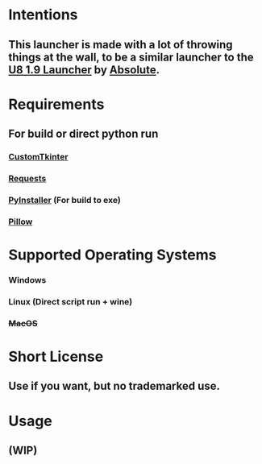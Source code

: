 # Intentions
## This launcher is made with a lot of throwing things at the wall, to be a similar launcher to the [U8 1.9 Launcher](https://absolllute.com/gdps/) by [Absolute](https://github.com/absolllute).
# Requirements
## For build or direct python run
### [CustomTkinter](https://pypi.org/project/customtkinter/)
### [Requests](https://pypi.org/project/requests/)
### [PyInstaller](https://pypi.org/project/pyinstaller/) (For build to exe)
### [Pillow](https://pypi.org/project/pillow/)

# Supported Operating Systems
### Windows
### Linux (Direct script run + wine)
### ~~MacOS~~

# Short License
## Use if you want, but no trademarked use.

# Usage
## (WIP)
